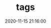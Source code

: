 ---
title: tags
date: 2020-11-15 21:16:00
type: "404"
layout: "404"
description: "Oops～，奇怪欸！找不到你想要的东西QAQ。。。~"
---